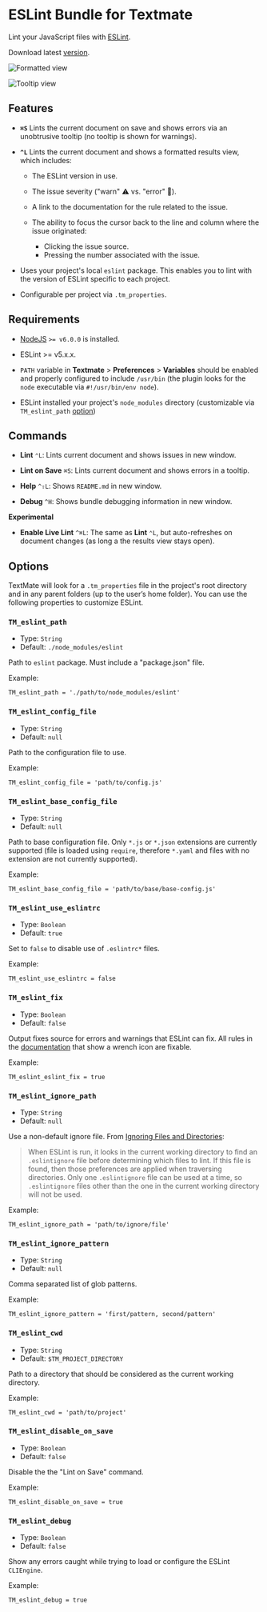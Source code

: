 # ESLint Bundle for Textmate #

Lint your JavaScript files with [ESLint](http://eslint.org).

Download latest [version](https://github.com/ryanfitzer/eslint.tmbundle/releases/latest).

![Formatted view](Support/images/screenshot-window.png)

![Tooltip view](Support/images/screenshot-tooltip.png)



## Features ##

- **`⌘S`** Lints the current document on save and shows errors via an unobtrusive tooltip (no tooltip is shown for warnings).

- **`^L`** Lints the current document and shows a formatted results view, which includes:

    - The ESLint version in use.
    - The issue severity ("warn" ⚠️ vs. "error" 🚫️).
    - A link to the documentation for the rule related to the issue.
    - The ability to focus the cursor back to the line and column where the issue originated:
        
        - Clicking the issue source.
        - Pressing the number associated with the issue.

- Uses your project's local `eslint` package. This enables you to lint with the version of ESLint specific to each project.

- Configurable per project via `.tm_properties`.



## Requirements ##

- [NodeJS](https://nodejs.org) `>= v6.0.0` is installed.

- ESLint >= v5.x.x.

- `PATH` variable in **Textmate** > **Preferences** > **Variables** should be enabled and properly configured to include `/usr/bin` (the plugin looks for the `node` executable via `#!/usr/bin/env node`).

- ESLint installed your project's `node_modules` directory (customizable via `TM_eslint_path` [option](#tm_eslint_path))



## Commands ##

- **Lint** `⌃L`: Lints current document and shows issues in new window.

- **Lint on Save** `⌘S`: Lints current document and shows errors in a tooltip.

- **Help** `^⇧L`: Shows `README.md` in new window.

- **Debug** `^H`: Shows bundle debugging information in new window.

**Experimental**

- **Enable Live Lint** `^⌘L`: The same as **Lint** `⌃L`, but auto-refreshes on document changes (as long a the results view stays open).




## Options ##

TextMate will look for a `.tm_properties` file in the project's root directory and in any parent folders (up to the user’s home folder). You can use the following properties to customize ESLint.


### `TM_eslint_path` ###

  - Type: `String`
  - Default: `./node_modules/eslint`

Path to `eslint` package. Must include a "package.json" file.

Example:

```
TM_eslint_path = './path/to/node_modules/eslint'
```


### `TM_eslint_config_file` ###

  - Type: `String`
  - Default: `null`

Path to the configuration file to use.

Example:

```
TM_eslint_config_file = 'path/to/config.js'
```


### `TM_eslint_base_config_file` ###

  - Type: `String`
  - Default: `null`

Path to base configuration file. Only `*.js` or `*.json` extensions are currently supported (file is loaded using `require`, therefore `*.yaml` and files with no extension are not currently supported).

Example:

```
TM_eslint_base_config_file = 'path/to/base/base-config.js'
```


### `TM_eslint_use_eslintrc` ###

  - Type: `Boolean`
  - Default: `true`

Set to `false` to disable use of `.eslintrc*` files.

Example:

```
TM_eslint_use_eslintrc = false
```


### `TM_eslint_fix` ###

  - Type: `Boolean`
  - Default: `false`

Output fixes source for errors and warnings that ESLint can fix. All rules in the [documentation](http://eslint.org/docs/rules) that show a wrench icon are fixable.

Example:

```
TM_eslint_eslint_fix = true
```


### `TM_eslint_ignore_path` ###

  - Type: `String`
  - Default: `null`

Use a non-default ignore file. From [Ignoring Files and Directories](http://eslint.org/docs/user-guide/configuring#ignoring-files-and-directories):

> When ESLint is run, it looks in the current working directory to find an `.eslintignore` file before determining which files to lint. If this file is found, then those preferences are applied when traversing directories. Only one `.eslintignore` file can be used at a time, so `.eslintignore` files other than the one in the current working directory will not be used.

Example:

```
TM_eslint_ignore_path = 'path/to/ignore/file'
```


### `TM_eslint_ignore_pattern` ###

  - Type: `String`
  - Default: `null`

Comma separated list of glob patterns.

Example:

```
TM_eslint_ignore_pattern = 'first/pattern, second/pattern'
```


### `TM_eslint_cwd` ###
  
  - Type: `String`
  - Default: `$TM_PROJECT_DIRECTORY`
  
Path to a directory that should be considered as the current working directory.

Example:

```
TM_eslint_cwd = 'path/to/project'
```


### `TM_eslint_disable_on_save` ###

  - Type: `Boolean`
  - Default: `false`
  
Disable the the "Lint on Save" command.

Example:

```
TM_eslint_disable_on_save = true
```


### `TM_eslint_debug` ###

  - Type: `Boolean`
  - Default: `false`
  
Show any errors caught while trying to load or configure the ESLint `CLIEngine`.

Example:

```
TM_eslint_debug = true
```
